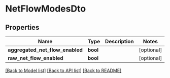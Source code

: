 # NetFlowModesDto

## Properties
Name | Type | Description | Notes
------------ | ------------- | ------------- | -------------
**aggregated_net_flow_enabled** | **bool** |  | [optional] 
**raw_net_flow_enabled** | **bool** |  | [optional] 

[[Back to Model list]](../README.md#documentation-for-models) [[Back to API list]](../README.md#documentation-for-api-endpoints) [[Back to README]](../README.md)



